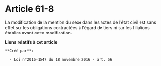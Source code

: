 # Article 61-8

La modification de la mention du sexe dans les actes de l'état civil est sans effet sur les obligations contractées à l'égard
de tiers ni sur les filiations établies avant cette modification.

**Liens relatifs à cet article**

	**Créé par**:

	  - Loi n°2016-1547 du 18 novembre 2016 - art. 56
